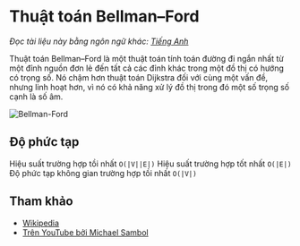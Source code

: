 # Thuật toán Bellman–Ford

_Đọc tài liệu này bằng ngôn ngữ khác:_
[_Tiếng Anh_](README.en-EN.md)

Thuật toán Bellman–Ford là một thuật toán tính toán đường đi ngắn nhất
từ một đỉnh nguồn đơn lẻ đến tất cả các đỉnh khác
trong một đồ thị có hướng có trọng số. Nó chậm hơn thuật toán Dijkstra
đối với cùng một vấn đề, nhưng linh hoạt hơn, vì nó có khả năng
xử lý đồ thị trong đó một số trọng số cạnh là số âm.

![Bellman-Ford](https://upload.wikimedia.org/wikipedia/commons/2/2e/Shortest_path_Dijkstra_vs_BellmanFord.gif)

## Độ phức tạp

Hiệu suất trường hợp tồi nhất `O(|V||E|)`
Hiệu suất trường hợp tốt nhất `O(|E|)`
Độ phức tạp không gian trường hợp tồi nhất `O(|V|)`

## Tham khảo

- [Wikipedia](https://vi.wikipedia.org/wiki/Thu%E1%BA%ADt_to%C3%A1n_Bellman%E2%80%93Ford)
- [Trên YouTube bởi Michael Sambol](https://www.youtube.com/watch?v=obWXjtg0L64&list=PLLXdhg_r2hKA7DPDsunoDZ-Z769jWn4R8)
